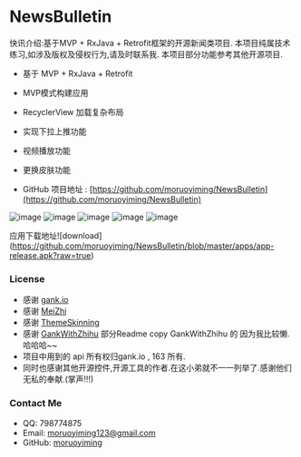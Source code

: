 # NewsBulletin
快讯介绍:基于MVP + RxJava + Retrofit框架的开源新闻类项目.
本项目纯属技术练习,如涉及版权及侵权行为,请及时联系我.
本项目部分功能参考其他开源项目.

* 基于 MVP + RxJava + Retrofit
* MVP模式构建应用
* RecyclerView 加载复杂布局
* 实现下拉上推功能
* 视频播放功能
* 更换皮肤功能

* GitHub 项目地址 : [https://github.com/moruoyiming/NewsBulletin](https://github.com/moruoyiming/NewsBulletin)

![image](https://github.com/moruoyiming/NewsBulletin/blob/master/pics/Screenshot_2017-01-23-22-07-26-795_com.mrym.newsb.png)  ![image](https://github.com/moruoyiming/NewsBulletin/blob/master/pics/Screenshot_2017-01-23-22-08-20-762_com.mrym.newsb.png)
![image](https://github.com/moruoyiming/NewsBulletin/blob/master/pics/Screenshot_2017-01-17-13-01-48-820_com.mrym.newsb.jpg)  ![image](https://github.com/moruoyiming/NewsBulletin/blob/master/pics/Screenshot_2017-01-17-13-00-11-722_com.mrym.newsb.jpg)
![image](https://github.com/moruoyiming/NewsBulletin/blob/master/pics/Screenshot_2017-01-17-13-33-18-815_com.mrym.newsb.jpg)


应用下载地址![download] (https://github.com/moruoyiming/NewsBulletin/blob/master/apps/app-release.apk?raw=true)


### License
* 感谢 [gank.io](http://gank.io/api)
* 感谢 [MeiZhi](https://github.com/drakeet/Meizhi)
* 感谢 [ThemeSkinning](https://github.com/burgessjp/ThemeSkinning)
* 感谢 [GankWithZhihu](https://github.com/Werb/GankWithZhihu) 部分Readme copy GankWithZhihu 的  因为我比较懒.哈哈哈~~
* 项目中用到的 api 所有权归gank.io , 163 所有.
* 同时也感谢其他开源控件,开源工具的作者.在这小弟就不一一列举了.感谢他们无私的奉献.(掌声!!!)

### Contact Me
* QQ: 798774875
* Email: moruoyiming123@gmail.com
* GitHub: [moruoyiming](https://github.com/moruoyiming)